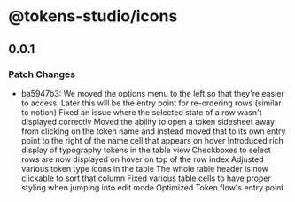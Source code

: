 # @tokens-studio/icons

## 0.0.1

### Patch Changes

- ba5947b3: We moved the options menu to the left so that they're easier to access. Later this will be the entry point for re-ordering rows (similar to notion)
  Fixed an issue where the selected state of a row wasn't displayed correctly
  Moved the ability to open a token sidesheet away from clicking on the token name and instead moved that to its own entry point to the right of the name cell that appears on hover
  Introduced rich display of typography tokens in the table view
  Checkboxes to select rows are now displayed on hover on top of the row index
  Adjusted various token type icons in the table
  The whole table header is now clickable to sort that column
  Fixed various table cells to have proper styling when jumping into edit mode
  Optimized Token flow's entry point
